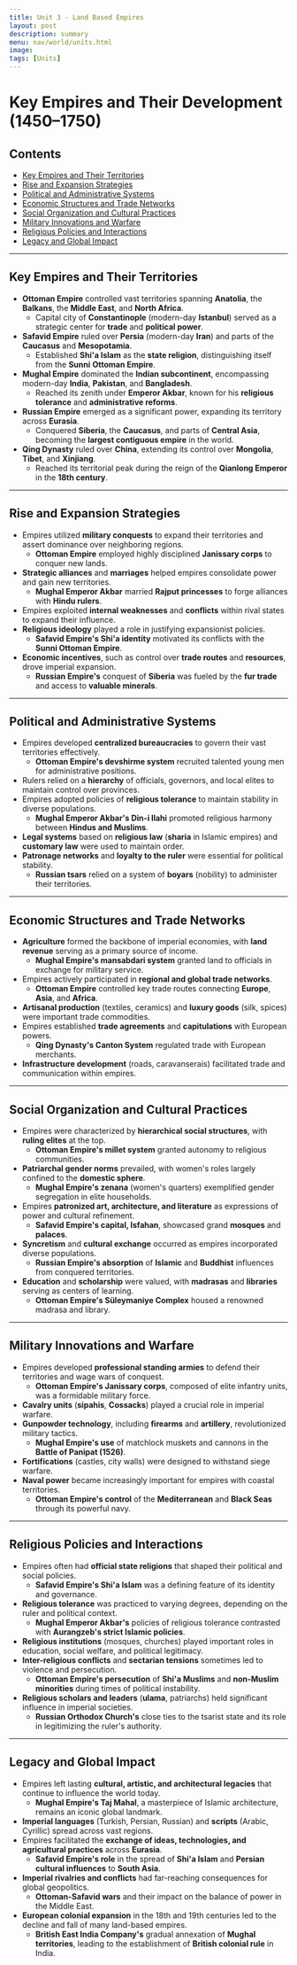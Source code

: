 ```yaml
---
title: Unit 3 - Land Based Empires 
layout: post
description: summary
menu: nav/world/units.html
image: 
tags: [Units]
---
```


# Key Empires and Their Development (1450–1750)

## Contents
- [Key Empires and Their Territories](#key-empires-and-their-territories)
- [Rise and Expansion Strategies](#rise-and-expansion-strategies)
- [Political and Administrative Systems](#political-and-administrative-systems)
- [Economic Structures and Trade Networks](#economic-structures-and-trade-networks)
- [Social Organization and Cultural Practices](#social-organization-and-cultural-practices)
- [Military Innovations and Warfare](#military-innovations-and-warfare)
- [Religious Policies and Interactions](#religious-policies-and-interactions)
- [Legacy and Global Impact](#legacy-and-global-impact)

---

## Key Empires and Their Territories
- **Ottoman Empire** controlled vast territories spanning **Anatolia**, the **Balkans**, the **Middle East**, and **North Africa**.
  - Capital city of **Constantinople** (modern-day **Istanbul**) served as a strategic center for **trade** and **political power**.
- **Safavid Empire** ruled over **Persia** (modern-day **Iran**) and parts of the **Caucasus** and **Mesopotamia**.
  - Established **Shi'a Islam** as the **state religion**, distinguishing itself from the **Sunni** **Ottoman Empire**.
- **Mughal Empire** dominated the **Indian subcontinent**, encompassing modern-day **India**, **Pakistan**, and **Bangladesh**.
  - Reached its zenith under **Emperor Akbar**, known for his **religious tolerance** and **administrative reforms**.
- **Russian Empire** emerged as a significant power, expanding its territory across **Eurasia**.
  - Conquered **Siberia**, the **Caucasus**, and parts of **Central Asia**, becoming the **largest contiguous empire** in the world.
- **Qing Dynasty** ruled over **China**, extending its control over **Mongolia**, **Tibet**, and **Xinjiang**.
  - Reached its territorial peak during the reign of the **Qianlong Emperor** in the **18th century**.

---

## Rise and Expansion Strategies
- Empires utilized **military conquests** to expand their territories and assert dominance over neighboring regions.
  - **Ottoman Empire** employed highly disciplined **Janissary corps** to conquer new lands.
- **Strategic alliances** and **marriages** helped empires consolidate power and gain new territories.
  - **Mughal Emperor Akbar** married **Rajput princesses** to forge alliances with **Hindu rulers**.
- Empires exploited **internal weaknesses** and **conflicts** within rival states to expand their influence.
- **Religious ideology** played a role in justifying expansionist policies.
  - **Safavid Empire's Shi'a identity** motivated its conflicts with the **Sunni Ottoman Empire**.
- **Economic incentives**, such as control over **trade routes** and **resources**, drove imperial expansion.
  - **Russian Empire's** conquest of **Siberia** was fueled by the **fur trade** and access to **valuable minerals**.

---

## Political and Administrative Systems
- Empires developed **centralized bureaucracies** to govern their vast territories effectively.
  - **Ottoman Empire's devshirme system** recruited talented young men for administrative positions.
- Rulers relied on a **hierarchy** of officials, governors, and local elites to maintain control over provinces.
- Empires adopted policies of **religious tolerance** to maintain stability in diverse populations.
  - **Mughal Emperor Akbar's Din-i Ilahi** promoted religious harmony between **Hindus and Muslims**.
- **Legal systems** based on **religious law** (**sharia** in Islamic empires) and **customary law** were used to maintain order.
- **Patronage networks** and **loyalty to the ruler** were essential for political stability.
  - **Russian tsars** relied on a system of **boyars** (nobility) to administer their territories.

---

## Economic Structures and Trade Networks
- **Agriculture** formed the backbone of imperial economies, with **land revenue** serving as a primary source of income.
  - **Mughal Empire's mansabdari system** granted land to officials in exchange for military service.
- Empires actively participated in **regional and global trade networks**.
  - **Ottoman Empire** controlled key trade routes connecting **Europe**, **Asia**, and **Africa**.
- **Artisanal production** (textiles, ceramics) and **luxury goods** (silk, spices) were important trade commodities.
- Empires established **trade agreements** and **capitulations** with European powers.
  - **Qing Dynasty's Canton System** regulated trade with European merchants.
- **Infrastructure development** (roads, caravanserais) facilitated trade and communication within empires.

---

## Social Organization and Cultural Practices
- Empires were characterized by **hierarchical social structures**, with **ruling elites** at the top.
  - **Ottoman Empire's millet system** granted autonomy to religious communities.
- **Patriarchal gender norms** prevailed, with women's roles largely confined to the **domestic sphere**.
  - **Mughal Empire's zenana** (women's quarters) exemplified gender segregation in elite households.
- Empires **patronized art, architecture, and literature** as expressions of power and cultural refinement.
  - **Safavid Empire's capital, Isfahan**, showcased grand **mosques** and **palaces**.
- **Syncretism** and **cultural exchange** occurred as empires incorporated diverse populations.
  - **Russian Empire's absorption** of **Islamic** and **Buddhist** influences from conquered territories.
- **Education** and **scholarship** were valued, with **madrasas** and **libraries** serving as centers of learning.
  - **Ottoman Empire's Süleymaniye Complex** housed a renowned madrasa and library.

---

## Military Innovations and Warfare
- Empires developed **professional standing armies** to defend their territories and wage wars of conquest.
  - **Ottoman Empire's Janissary corps**, composed of elite infantry units, was a formidable military force.
- **Cavalry units** (**sipahis**, **Cossacks**) played a crucial role in imperial warfare.
- **Gunpowder technology**, including **firearms** and **artillery**, revolutionized military tactics.
  - **Mughal Empire's use** of matchlock muskets and cannons in the **Battle of Panipat (1526)**.
- **Fortifications** (castles, city walls) were designed to withstand siege warfare.
- **Naval power** became increasingly important for empires with coastal territories.
  - **Ottoman Empire's control** of the **Mediterranean** and **Black Seas** through its powerful navy.

---

## Religious Policies and Interactions
- Empires often had **official state religions** that shaped their political and social policies.
  - **Safavid Empire's Shi'a Islam** was a defining feature of its identity and governance.
- **Religious tolerance** was practiced to varying degrees, depending on the ruler and political context.
  - **Mughal Emperor Akbar's** policies of religious tolerance contrasted with **Aurangzeb's strict Islamic policies**.
- **Religious institutions** (mosques, churches) played important roles in education, social welfare, and political legitimacy.
- **Inter-religious conflicts** and **sectarian tensions** sometimes led to violence and persecution.
  - **Ottoman Empire's persecution** of **Shi'a Muslims** and **non-Muslim minorities** during times of political instability.
- **Religious scholars and leaders** (**ulama**, patriarchs) held significant influence in imperial societies.
  - **Russian Orthodox Church's** close ties to the tsarist state and its role in legitimizing the ruler's authority.

---

## Legacy and Global Impact
- Empires left lasting **cultural, artistic, and architectural legacies** that continue to influence the world today.
  - **Mughal Empire's Taj Mahal**, a masterpiece of Islamic architecture, remains an iconic global landmark.
- **Imperial languages** (Turkish, Persian, Russian) and **scripts** (Arabic, Cyrillic) spread across vast regions.
- Empires facilitated the **exchange of ideas, technologies, and agricultural practices** across **Eurasia**.
  - **Safavid Empire's role** in the spread of **Shi'a Islam** and **Persian cultural influences** to **South Asia**.
- **Imperial rivalries and conflicts** had far-reaching consequences for global geopolitics.
  - **Ottoman-Safavid wars** and their impact on the balance of power in the Middle East.
- **European colonial expansion** in the 18th and 19th centuries led to the decline and fall of many land-based empires.
  - **British East India Company's** gradual annexation of **Mughal territories**, leading to the establishment of **British colonial rule** in India.